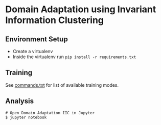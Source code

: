 # Domain Adaptation using Invariant Information Clustering

## Environment Setup
- Create a virtualenv
- Inside the virtualenv run `pip install -r requirements.txt`

## Training
See [commands.txt](https://github.com/RomelioTavas/domain-adaptation-iic/blob/master/commands.txt) for list of available training modes.

## Analysis
```
# Open Domain Adaptation IIC in Jupyter
$ jupyter notebook
```

